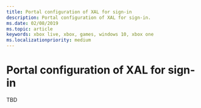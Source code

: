 ```yaml
---
title: Portal configuration of XAL for sign-in
description: Portal configuration of XAL for sign-in.
ms.date: 02/08/2019
ms.topic: article
keywords: xbox live, xbox, games, windows 10, xbox one
ms.localizationpriority: medium
---
```

# Portal configuration of XAL for sign-in

TBD
